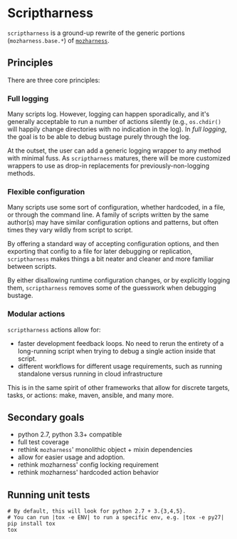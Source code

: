 # Scriptharness
`scriptharness` is a ground-up rewrite of the generic portions (`mozharness.base.*`) of [`mozharness`](https://hg.mozilla.org/build/mozharness).

## Principles

There are three core principles:

### Full logging

Many scripts log.  However, logging can happen sporadically, and it's generally acceptable to run a number of actions silently (e.g., `os.chdir()` will happily change directories with no indication in the log).  In *full logging*, the goal is to be able to debug bustage purely through the log.

At the outset, the user can add a generic logging wrapper to any method with minimal fuss.  As `scriptharness` matures, there will be more customized wrappers to use as drop-in replacements for previously-non-logging methods.

### Flexible configuration

Many scripts use some sort of configuration, whether hardcoded, in a file, or through the command line.  A family of scripts written by the same author(s) may have similar configuration options and patterns, but often times they vary wildly from script to script.

By offering a standard way of accepting configuration options, and then exporting that config to a file for later debugging or replication, `scriptharness` makes things a bit neater and cleaner and more familiar between scripts.

By either disallowing runtime configuration changes, or by explicitly logging them, `scriptharness` removes some of the guesswork when debugging bustage.

### Modular actions

`scriptharness` actions allow for:
* faster development feedback loops.  No need to rerun the entirety of a long-running script when trying to debug a single action inside that script.
* different workflows for different usage requirements, such as running standalone versus running in cloud infrastructure

This is in the same spirit of other frameworks that allow for discrete targets, tasks, or actions: make, maven, ansible, and many more.

## Secondary goals

* python 2.7, python 3.3+ compatible
* full test coverage
* rethink `mozharness`' monolithic object + mixin dependencies
 * allow for easier usage and adoption.
* rethink mozharness' config locking requirement
* rethink mozharness' hardcoded action behavior


## Running unit tests
    # By default, this will look for python 2.7 + 3.{3,4,5}.
    # You can run |tox -e ENV| to run a specific env, e.g. |tox -e py27|
    pip install tox
    tox
